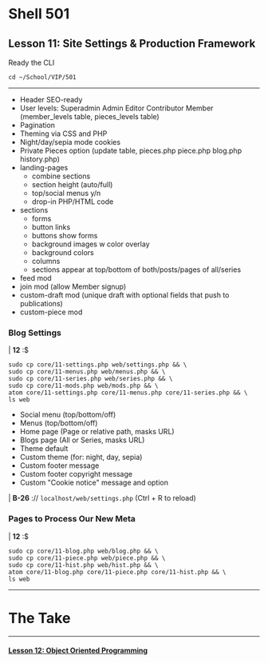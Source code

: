 # Shell 501
## Lesson 11: Site Settings & Production Framework

Ready the CLI

`cd ~/School/VIP/501`

___

- Header SEO-ready
- User levels: Superadmin Admin Editor Contributor Member (member_levels table, pieces_levels table)
- Pagination
- Theming via CSS and PHP
- Night/day/sepia mode cookies
- Private Pieces option (update table, pieces.php piece.php blog.php history.php)
- landing-pages
  - combine sections
  - section height (auto/full)
  - top/social menus y/n
  - drop-in PHP/HTML code
- sections
  - forms
  - button links
  - buttons show forms
  - background images w color overlay
  - background colors
  - columns
  - sections appear at top/bottom of both/posts/pages of all/series
- feed mod
- join mod (allow Member signup)
- custom-draft mod (unique draft with optional fields that push to publications)
- custom-piece mod

### Blog Settings

| **12** :$
```
sudo cp core/11-settings.php web/settings.php && \
sudo cp core/11-menus.php web/menus.php && \
sudo cp core/11-series.php web/series.php && \
sudo cp core/11-mods.php web/mods.php && \
atom core/11-settings.php core/11-menus.php core/11-series.php && \
ls web
```

- Social menu (top/bottom/off)
- Menus (top/bottom/off)
- Home page (Page or relative path, masks URL)
- Blogs page (All or Series, masks URL)
- Theme default
- Custom theme (for: night, day, sepia)
- Custom footer message
- Custom footer copyright message
- Custom "Cookie notice" message and option


| **B-26** :// `localhost/web/settings.php` (Ctrl + R to reload)


### Pages to Process Our New Meta

| **12** :$
```
sudo cp core/11-blog.php web/blog.php && \
sudo cp core/11-piece.php web/piece.php && \
sudo cp core/11-hist.php web/hist.php && \
atom core/11-blog.php core/11-piece.php core/11-hist.php && \
ls web
```


___

# The Take

___

#### [Lesson 12: Object Oriented Programming](https://github.com/inkVerb/vip/blob/master/501-shell/Lesson-12.md)
